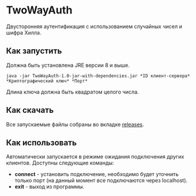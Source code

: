 # TwoWayAuth
Двусторонняя аутентификация с использованием случайных чисел и шифра Хилла.

## Как запустить

Должна быть установлена JRE версии 8 и выше.

`java -jar TwoWayAuth-1.0-jar-with-dependencies.jar *ID клиент-сервера* *Криптографический ключ* *Порт*`

Длина ключа должна быть квадратом целого числа.

## Как скачать 

Все запускаемые файлы собраны во вкладке [releases](https://github.com/brdby/TwoWayAuth/releases).

## Как использовать

Автоматически запускается в режиме ожидания подключения других клиентов. Доступны следующие команды:

- **connect** - установить подключение, необходимо будет уточнить только порт (на данный момент все подключаются через localhost).
- **exit** - выход из программы.
